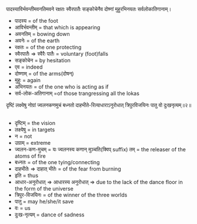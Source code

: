 पादस्याविर्भवन्तीमवनतिमवने रक्षतः स्वैरपातैः सङ्कोचेनैव दोष्णां मुहुरभिनयतः सर्वलोकातिगानाम्।

*   पादस्य = of the foot
*   आविर्भवन्तीम् = that which is appearing
*   अवनतिम् = bowing down
*   अवनेः = of the earth
*   रक्षतः = of the one protecting
*   स्वैरपातैः => स्वैरैः पातैः = voluntary (foot)falls
*   सङ्कोचेन = by hesitation
*   एव = indeed
*   दोष्णाम् = of the arms(दोषन्)
*   मुहुः = again
*   अभिनयतः = of the one who is acting as if
*   सर्व-लोक-अतिगानाम् =of those trangressing all the lokas

दृष्टिं लक्ष्येषु नोग्रां ज्वलनकणमुचं बध्नतो दाहभीते-रित्याधाराऽनुरोधात् त्रिपुरविजयिनः पातु वो दुःखनृत्यम्॥२॥ 

*   दृष्टिम् = the vision
*   लक्ष्येषु = in targets
*   न = not
*   उग्राम् = extreme
*   ज्वलन-कण-मुचम् = यः ज्वलनस्य कणान् मुञ्चति(क्विप् suffix) तम् = the releaser of the atoms of fire
*   बध्नतः = of the one tying/connecting
*   दाहभीतेः => दाहात् भीतेः = of the fear from burning
*   इति = thus
*   आधार-अनुरोधात् => आधारस्य अनुरोधात् => due to the lack of the dance floor in the form of the universe
*   त्रिपुर-विजयिनः = of the winner of the three worlds
*   पातु = may he/she/it save
*   वः = us
*   दुःख-नृत्यम् = dance of sadness